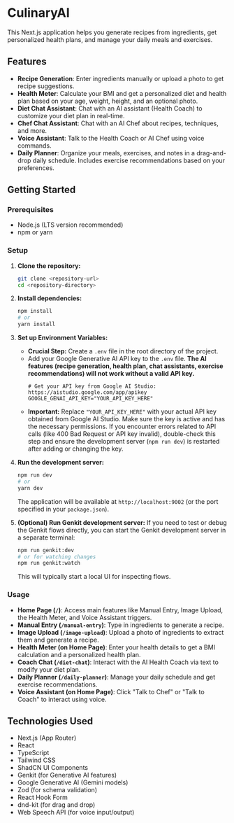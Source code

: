 # CulinaryAI

This Next.js application helps you generate recipes from ingredients, get personalized health plans, and manage your daily meals and exercises.

## Features

- **Recipe Generation**: Enter ingredients manually or upload a photo to get recipe suggestions.
- **Health Meter**: Calculate your BMI and get a personalized diet and health plan based on your age, weight, height, and an optional photo.
- **Diet Chat Assistant**: Chat with an AI assistant (Health Coach) to customize your diet plan in real-time.
- **Chef Chat Assistant**: Chat with an AI Chef about recipes, techniques, and more.
- **Voice Assistant**: Talk to the Health Coach or AI Chef using voice commands.
- **Daily Planner**: Organize your meals, exercises, and notes in a drag-and-drop daily schedule. Includes exercise recommendations based on your preferences.

## Getting Started

### Prerequisites

- Node.js (LTS version recommended)
- npm or yarn

### Setup

1.  **Clone the repository:**
    ```bash
    git clone <repository-url>
    cd <repository-directory>
    ```

2.  **Install dependencies:**
    ```bash
    npm install
    # or
    yarn install
    ```

3.  **Set up Environment Variables:**
    - **Crucial Step:** Create a `.env` file in the root directory of the project.
    - Add your Google Generative AI API key to the `.env` file. **The AI features (recipe generation, health plan, chat assistants, exercise recommendations) will not work without a valid API key.**
      ```dotenv
      # Get your API key from Google AI Studio: https://aistudio.google.com/app/apikey
      GOOGLE_GENAI_API_KEY="YOUR_API_KEY_HERE"
      ```
    - **Important:** Replace `"YOUR_API_KEY_HERE"` with your actual API key obtained from Google AI Studio. Make sure the key is active and has the necessary permissions. If you encounter errors related to API calls (like 400 Bad Request or API key invalid), double-check this step and ensure the development server (`npm run dev`) is restarted after adding or changing the key.

4.  **Run the development server:**
    ```bash
    npm run dev
    # or
    yarn dev
    ```
    The application will be available at `http://localhost:9002` (or the port specified in your `package.json`).

5.  **(Optional) Run Genkit development server:**
    If you need to test or debug the Genkit flows directly, you can start the Genkit development server in a separate terminal:
    ```bash
    npm run genkit:dev
    # or for watching changes
    npm run genkit:watch
    ```
    This will typically start a local UI for inspecting flows.

### Usage

- **Home Page (`/`)**: Access main features like Manual Entry, Image Upload, the Health Meter, and Voice Assistant triggers.
- **Manual Entry (`/manual-entry`)**: Type in ingredients to generate a recipe.
- **Image Upload (`/image-upload`)**: Upload a photo of ingredients to extract them and generate a recipe.
- **Health Meter (on Home Page)**: Enter your health details to get a BMI calculation and a personalized health plan.
- **Coach Chat (`/diet-chat`)**: Interact with the AI Health Coach via text to modify your diet plan.
- **Daily Planner (`/daily-planner`)**: Manage your daily schedule and get exercise recommendations.
- **Voice Assistant (on Home Page)**: Click "Talk to Chef" or "Talk to Coach" to interact using voice.

## Technologies Used

- Next.js (App Router)
- React
- TypeScript
- Tailwind CSS
- ShadCN UI Components
- Genkit (for Generative AI features)
- Google Generative AI (Gemini models)
- Zod (for schema validation)
- React Hook Form
- dnd-kit (for drag and drop)
- Web Speech API (for voice input/output)

